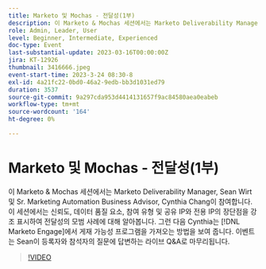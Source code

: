 ```yaml
---
title: Marketo 및 Mochas - 전달성(1부)
description: 이 Marketo & Mochas 세션에서는 Marketo Deliverability Manager, Sean Wirt 및 Sr. Marketing Automation Business Advisor, Cynthia Chang이 참여합니다. 이 세션에서는 신뢰도, 데이터 품질 요소, 참여 유형 및 공유 IP와 전용 IP의 장단점을 강조 표시하여 전달성의 모범 사례에 대해 알아봅니다. 그런 다음 Cynthia는  [!DNL Marketo Engage]에서 게재 가능성 프로그램을 가져오는 방법을 보여 줍니다. 이벤트는 Sean이 등록자와 참석자의 질문에 답변하는 라이브 Q&A로 마무리됩니다.
role: Admin, Leader, User
level: Beginner, Intermediate, Experienced
doc-type: Event
last-substantial-update: 2023-03-16T00:00:00Z
jira: KT-12926
thumbnail: 3416666.jpeg
event-start-time: 2023-3-24 08:30-8
exl-id: 4a21fc22-0bd0-46a2-9edb-bb3d1031ed79
duration: 3537
source-git-commit: 9a297cda953d4414131657f9ac84580aea0eabeb
workflow-type: tm+mt
source-wordcount: '164'
ht-degree: 0%

---
```


# Marketo 및 Mochas - 전달성(1부)

이 Marketo &amp; Mochas 세션에서는 Marketo Deliverability Manager, Sean Wirt 및 Sr. Marketing Automation Business Advisor, Cynthia Chang이 참여합니다. 이 세션에서는 신뢰도, 데이터 품질 요소, 참여 유형 및 공유 IP와 전용 IP의 장단점을 강조 표시하여 전달성의 모범 사례에 대해 알아봅니다. 그런 다음 Cynthia는 [!DNL Marketo Engage]에서 게재 가능성 프로그램을 가져오는 방법을 보여 줍니다. 이벤트는 Sean이 등록자와 참석자의 질문에 답변하는 라이브 Q&amp;A로 마무리됩니다.

>[!VIDEO](https://video.tv.adobe.com/v/3416666/?quality=12&learn=on)
